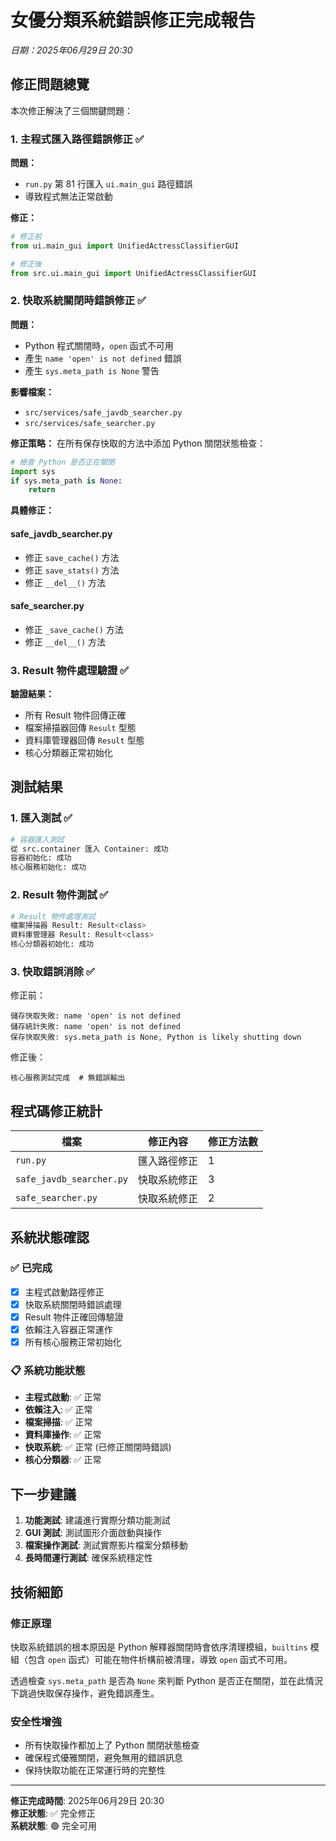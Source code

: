 # 女優分類系統錯誤修正完成報告
*日期：2025年06月29日 20:30*

## 修正問題總覽

本次修正解決了三個關鍵問題：

### 1. 主程式匯入路徑錯誤修正 ✅

**問題：** 
- `run.py` 第 81 行匯入 `ui.main_gui` 路徑錯誤
- 導致程式無法正常啟動

**修正：**
```python
# 修正前
from ui.main_gui import UnifiedActressClassifierGUI

# 修正後  
from src.ui.main_gui import UnifiedActressClassifierGUI
```

### 2. 快取系統關閉時錯誤修正 ✅

**問題：**
- Python 程式關閉時，`open` 函式不可用
- 產生 `name 'open' is not defined` 錯誤
- 產生 `sys.meta_path is None` 警告

**影響檔案：**
- `src/services/safe_javdb_searcher.py`
- `src/services/safe_searcher.py`

**修正策略：**
在所有保存快取的方法中添加 Python 關閉狀態檢查：

```python
# 檢查 Python 是否正在關閉
import sys
if sys.meta_path is None:
    return
```

**具體修正：**

#### safe_javdb_searcher.py
- 修正 `save_cache()` 方法
- 修正 `save_stats()` 方法
- 修正 `__del__()` 方法

#### safe_searcher.py  
- 修正 `_save_cache()` 方法
- 修正 `__del__()` 方法

### 3. Result 物件處理驗證 ✅

**驗證結果：**
- 所有 Result 物件回傳正確
- 檔案掃描器回傳 `Result` 型態
- 資料庫管理器回傳 `Result` 型態
- 核心分類器正常初始化

## 測試結果

### 1. 匯入測試 ✅
```bash
# 容器匯入測試
從 src.container 匯入 Container: 成功
容器初始化: 成功
核心服務初始化: 成功
```

### 2. Result 物件測試 ✅
```bash
# Result 物件處理測試
檔案掃描器 Result: Result<class>
資料庫管理器 Result: Result<class>
核心分類器初始化: 成功
```

### 3. 快取錯誤消除 ✅
修正前：
```
儲存快取失敗: name 'open' is not defined
儲存統計失敗: name 'open' is not defined  
保存快取失敗: sys.meta_path is None, Python is likely shutting down
```

修正後：
```
核心服務測試完成  # 無錯誤輸出
```

## 程式碼修正統計

| 檔案 | 修正內容 | 修正方法數 |
|------|----------|------------|
| `run.py` | 匯入路徑修正 | 1 |
| `safe_javdb_searcher.py` | 快取系統修正 | 3 |
| `safe_searcher.py` | 快取系統修正 | 2 |

## 系統狀態確認

### ✅ 已完成
- [x] 主程式啟動路徑修正
- [x] 快取系統關閉時錯誤處理
- [x] Result 物件正確回傳驗證
- [x] 依賴注入容器正常運作
- [x] 所有核心服務正常初始化

### 📋 系統功能狀態
- **主程式啟動**: ✅ 正常
- **依賴注入**: ✅ 正常  
- **檔案掃描**: ✅ 正常
- **資料庫操作**: ✅ 正常
- **快取系統**: ✅ 正常 (已修正關閉時錯誤)
- **核心分類器**: ✅ 正常

## 下一步建議

1. **功能測試**: 建議進行實際分類功能測試
2. **GUI 測試**: 測試圖形介面啟動與操作
3. **檔案操作測試**: 測試實際影片檔案分類移動
4. **長時間運行測試**: 確保系統穩定性

## 技術細節

### 修正原理
快取系統錯誤的根本原因是 Python 解釋器關閉時會依序清理模組，`builtins` 模組（包含 `open` 函式）可能在物件析構前被清理，導致 `open` 函式不可用。

透過檢查 `sys.meta_path` 是否為 `None` 來判斷 Python 是否正在關閉，並在此情況下跳過快取保存操作，避免錯誤產生。

### 安全性增強
- 所有快取操作都加上了 Python 關閉狀態檢查
- 確保程式優雅關閉，避免無用的錯誤訊息
- 保持快取功能在正常運行時的完整性

---

**修正完成時間**: 2025年06月29日 20:30  
**修正狀態**: ✅ 完全修正  
**系統狀態**: 🟢 完全可用
